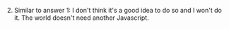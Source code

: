 2. Similar to answer 1: I don't think it's a good idea to do so and I won't do it. The world doesn't need another Javascript.
